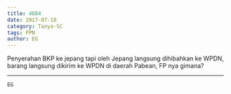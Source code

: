 ```yaml
---
title: 4884
date: 2017-07-18
category: Tanya-SC
tags: PPN
author: EG
---
```


Penyerahan BKP ke jepang tapi oleh Jepang langsung dihibahkan ke WPDN, barang langsung dikirim ke WPDN di daerah Pabean, FP nya gimana?

---



`EG`
